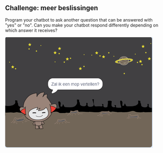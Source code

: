 ## Challenge: meer beslissingen

Program your chatbot to ask another question that can be answered with "yes" or "no". Can you make your chatbot respond differently depending on which answer it receives?

![screenshot](images/chatbot-joke.png)